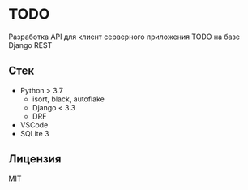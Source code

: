 # TODO

Разработка API для  клиент серверного приложения TODO  на базе Django REST

## Стек

- Python > 3.7
  - isort, black, autoflake
  - Django < 3.3
  - DRF
- VSCode
- SQLite 3

## Лицензия

MIT
